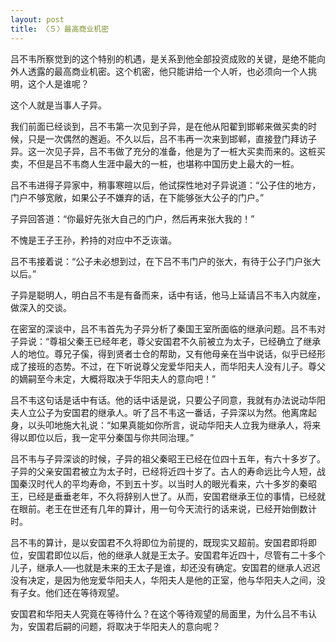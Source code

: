 ```yaml
---
layout: post
title: 〈５〉最高商业机密
---
```

吕不韦所察觉到的这个特别的机遇，是关系到他全部投资成败的关键，是绝不能向外人透露的最高商业机密。这个机密，他只能讲给一个人听，也必须向一个人挑明，这个人是谁呢？

这个人就是当事人子异。

我们前面已经谈到，吕不韦第一次见到子异，是在他从阳翟到邯郸来做买卖的时候，只是一次偶然的邂逅。不久以后，吕不韦再一次来到邯郸，直接登门拜访子异。这一次见子异，吕不韦做了充分的准备，他是为了一桩大买卖而来的。这桩买卖，不但是吕不韦商人生涯中最大的一桩，也堪称中国历史上最大的一桩。

吕不韦进得子异家中，稍事寒暄以后，他试探性地对子异说道：“公子住的地方，门户不够宽敞，如果公子不嫌弃的话，在下能够张大公子的门户。”

子异回答道：“你最好先张大自己的门户，然后再来张大我的！”

不愧是王子王孙，矜持的对应中不乏诙谐。

吕不韦接着说：“公子未必想到过，在下吕不韦门户的张大，有待于公子门户张大以后。”

子异是聪明人，明白吕不韦是有备而来，话中有话，他马上延请吕不韦入内就座，做深入的交谈。

在密室的深谈中，吕不韦首先为子异分析了秦国王室所面临的继承问题。吕不韦对子异说：“尊祖父秦王已经年老，尊父安国君不久前被立为太子，已经确立了继承人的地位。尊兄子傒，得到贤者士仓的帮助，又有他母亲在当中说话，似乎已经形成了接班的态势。不过，在下听说尊父宠爱华阳夫人，而华阳夫人没有儿子。尊父的嫡嗣至今未定，大概将取决于华阳夫人的意向吧！”

吕不韦这句话是话中有话。他的话中话是说，只要公子同意，我就有办法说动华阳夫人立公子为安国君的继承人。听了吕不韦这一番话，子异深以为然。他离席起身，以头叩地施大礼说：“如果真能如你所言，说动华阳夫人立我为继承人，将来得以即位以后，我一定平分秦国与你共同治理。”

吕不韦与子异深谈的时候，子异的祖父秦昭王已经在位四十五年，有六十多岁了。子异的父亲安国君被立为太子时，已经将近四十岁了。古人的寿命远比今人短，战国秦汉时代人的平均寿命，不到五十岁。以当时人的眼光看来，六十多岁的秦昭王，已经是垂垂老年，不久将辞别人世了。从而，安国君继承王位的事情，已经就在眼前。老王在世还有几年的算计，用一句今天流行的话来说，已经开始倒数计时。

吕不韦的算计，是以安国君不久将即位为前提的，既现实又超前。安国君即将即位，安国君即位以后，他的继承人就是王太子。安国君年近四十，尽管有二十多个儿子，继承人──也就是未来的王太子是谁，却还没有确定。安国君的继承人迟迟没有决定，是因为他宠爱华阳夫人，华阳夫人是他的正室，他与华阳夫人之间，没有子女。他们还在等待观望。

安国君和华阳夫人究竟在等待什么？在这个等待观望的局面里，为什么吕不韦认为，安国君后嗣的问题，将取决于华阳夫人的意向呢？

